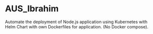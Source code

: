 # AUS_Ibrahim

Automate the deployment of Node.js application using Kubernetes with Helm Chart with own Dockerfiles for application. (No Docker compose).
